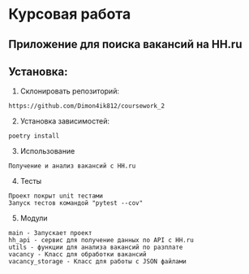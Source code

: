 # Курсовая работа 
## Приложение для поиска вакансий на HH.ru
## Установка:
1. Склонировать репозиторий:
```
https://github.com/Dimon4ik812/coursework_2
```
2. Установка зависимостей: 
```
poetry install
```
3. Использование
```
Получение и анализ вакансий с HH.ru
```
4. Тесты
```
Проект покрыт unit тестами
Запуск тестов командой "pytest --cov"

```
5. Модули
```
main - Запускает проект
hh_api - сервис для получение данных по API с HH.ru
utils - функции для анализа вакансий по разплате
vacancy - Класс для обработки вакансий
vacancy_storage - Класс для работы с JSON файлами
```